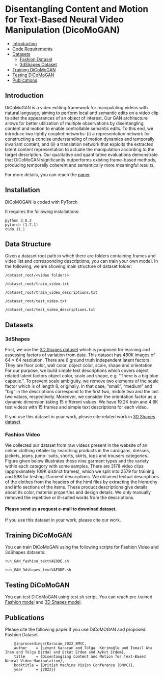 # Disentangling Content and Motion for Text-Based Neural Video Manipulation (DicoMoGAN)

- [Introduction](#introduction)
- [Code Requirements](#requirements)
- [Datasets](#data-structure)
    - [Fashion Dataset](#fashion)
    - [3dShapes Dataset](#3dshapes)
- [Training DiCoMoGAN](#training)
- [Testing DiCoMoGAN](#testing)
- [Publications](#publications)

## Introduction

DiCoMoGAN is a video editing framework for manipulating videos with natural language, aiming to perform local and semantic edits on a video clip to alter the appearances of an object of interest. Our GAN architecture allows for better utilization of multiple observations by disentangling content and motion to enable controllable semantic edits. To this end, we introduce two tightly coupled networks: (i) a representation network for constructing a concise understanding of motion dynamics and temporally invariant content, and (ii) a translation network that exploits the extracted latent content representation to actuate the manipulation according to the target description. Our qualitative and quantitative evaluations demonstrate that DiCoMoGAN significantly outperforms existing frame-based methods, producing temporally coherent and semantically more meaningful results.

For more details, you can reach the [paper](https://bmvc2022.mpi-inf.mpg.de/443/). 
## Installation

DiCoMOGAN is coded with PyTorch

It requires the following installations:

```
python 3.8.3
pytorch (1.7.1)
cuda 11.1
```


## Data Structure

Given a dataset root path in which there are folders containing frames and video list  and corresponding descriptions, you can train your own model.
In the following, we are showing main structure of dataset folder:

`/dataset_root/<video folders>`

`/dataset_root/train_video.txt`

`/dataset_root/train_video_descriptions.txt`

`/dataset_root/test_video.txt`

`/dataset_root/test_video_descriptions.txt`


## Datasets

### 3dShapes
First, we use the [3D Shapes dataset](https://github.com/deepmind/3d-shapes) which is proposed for learning and
assessing factors of variation from data. This dataset has 480K images of 64 × 64 resolution.
There are 6 ground truth independent latent factors. They are floor color, wall color, object
color, scale, shape and orientation. For our purpose, we build simple text descriptions which
covers object related latent factors object color, scale and shape, e.g. “There is a big blue
capsule.”. To prevent scale ambiguity, we remove two elements of the scale factor which
is of length 8, originally. In that case, “small”, “medium” and “big” in the descriptions
correspond to the first two, middle two and the last two values, respectively. Moreover, we
consider the orientation factor as a dynamic dimension taking 15 different values. We have
19.2K train and 4.8K test videos with 15 frames and simple text descriptions for each video. 

If you use this dataset in your work, please cite related work in [3D Shapes dataset](https://github.com/deepmind/3d-shapes).


### Fashion Video

We collected our dataset from raw videos present in the website of an
online clothing retailer by searching products in the cardigans, dresses, jackets, jeans, jump-
suits, shorts, skirts, tops and trousers categories. Figure given below illustrates these nine garment types
and the variety within each category with some samples. There are 3178 video clips
(approximately 109K distinct frames), which we split into 2579 for training and 598 for
testing.
Garment descriptions. We obtained textual descriptions of the clothes from the headers
of the html files by extracting the hierarchy and info sections of the items. These product
descriptions give details about its color, material properties and design details. We only
manually removed the repetitive or ill-suited words from the descriptions. 

#### Please send [us](mailto:levent.karacan@iste.edu.tr) a request e-mail to download dataset.

If you use this dataset in your work, please cite our work.

## Training DiCoMoGAN

You can train DiCoMoGAN using the following scripts for Fashion Video and 3dShapes datasets:


`run_GAN_fashion_textVAEODE.sh`

`run_GAN_3dshapes_textVAEODE.sh`


## Testing DiCoMoGAN

You can test DiCoMoGAN using test.sh script. You can reach pre-trained [Fashion model](https://drive.google.com/file/d/1ExFeyvRsm76etb58PILW0--ZrD-OY9pz/view?usp=sharing) and [3D Shapes model](https://drive.google.com/file/d/1CqntgFrMo4Rs3m897yzyCdFx4L6M_Jch/view?usp=sharing).

## Publications

Please cite the following paper if you use DiCoMOGAN and proposed Fashion Dataset.

```
    @inproceedings{Karacan_2022_BMVC,
    author    = {Levent Karacan and Tolga  Kerimoğlu and İsmail Ata İnan and Tolga Birdal and Erkut Erdem and Aykut Erdem},
    title     = {Disentangling Content and Motion for Text-Based Neural Video Manipulation},
    booktitle = {British Machine Vision Conference (BMVC)},
    year      = {2022}}
```
